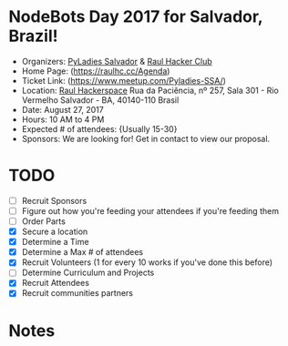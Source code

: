 # NodeBots Day 2017 for Salvador, Brazil!

 - Organizers: [PyLadies Salvador](https://medium.com/@pyladiessa) & [Raul Hacker Club](https://raulhc.cc)
 - Home Page: (https://raulhc.cc/Agenda)
 - Ticket Link: (https://www.meetup.com/Pyladies-SSA/)
 - Location: [Raul Hackerspace](http://raulhc.cc/Doc/Sede)
        Rua da Paciência, nº 257, Sala 301 - Rio Vermelho
        Salvador - BA, 40140-110
        Brasil
 - Date: August 27, 2017
 - Hours: 10 AM to 4 PM
 - Expected # of attendees: {Usually 15-30}
 - Sponsors: We are looking for! Get in contact to view our proposal.

# TODO

 - [ ] Recruit Sponsors
 - [ ] Figure out how you're feeding your attendees if you're feeding them
 - [ ] Order Parts
 - [x] Secure a location
 - [x] Determine a Time
 - [x] Determine a Max # of attendees
 - [x] Recruit Volunteers (1 for every 10 works if you've done this before)
 - [ ] Determine Curriculum and Projects
 - [x] Recruit Attendees
 - [x] Recruit communities partners

# Notes
